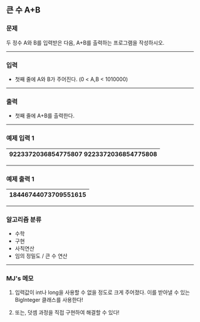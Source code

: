 큰 수 A+B
-------------
### 문제

두 정수 A와 B를 입력받은 다음, A+B를 출력하는 프로그램을 작성하시오.

- - -

### 입력
* 첫째 줄에 A와 B가 주어진다. (0 < A,B < 1010000)

- - -

### 출력
* 첫째 줄에 A+B를 출력한다.

- - -

### 예제 입력 1
|9223372036854775807 9223372036854775808|
|:---|

- - -

### 예제 출력 1
|18446744073709551615|
|:---|

- - -

### 알고리즘 분류
* 수학
* 구현
* 사칙연산
* 임의 정밀도 / 큰 수 연산

- - -

### MJ's 메모
1. 입력값이 int나 long을 사용할 수 없을 정도로 크게 주어졌다. 이를 받아낼 수 있는 BigInteger 클래스를 사용한다!

2. 또는, 덧셈 과정을 직접 구현하여 해결할 수 있다!